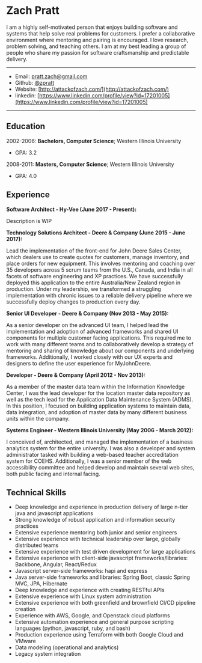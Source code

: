 Zach Pratt
============

I am a highly self-motivated person that enjoys building software and systems that help solve real problems for customers. I prefer a collaborative environment where mentoring and pairing is encouraged. I love research, problem solving, and teaching others. I am at my best leading a group of people who share my passion for software craftsmanship and predictable delivery.

----------------------------

* Email: [pratt.zach@gmail.com](mailto:pratt.zach@gmail.com)
* Github: [@zpratt](https://github.com/zpratt)
* Website: [http://attackofzach.com/](http://attackofzach.com/)
* linkedin: [https://www.linkedin.com/profile/view?id=17201005](https://www.linkedin.com/profile/view?id=17201005)

----------------------------

Education
---------

2002-2006:   **Bachelors, Computer Science**; Western Illinois University
* GPA: 3.2

2008-2011:   **Masters, Computer Science**; Western Illinois University
* GPA: 4.0

Experience
----------

**Software Architect - Hy-Vee (June 2017 - Present):**

Description is WIP

**Technology Solutions Architect - Deere & Company (June 2015 - June 2017):**

Lead the implementation of the front-end for John Deere Sales Center, which dealers use to create quotes for customers, manage inventory, and place orders for new equipment. This involves mentoring and coaching over 35 developers across 5 scrum teams from the U.S., Canada, and India in all facets of software engineering and XP practices. We have successfully deployed this application to the entire Australia/New Zealand region in production. Under my leadership, we transformed a struggling implementation with chronic issues to a reliable delivery pipeline where we successfully deploy changes to production every day.

**Senior UI Developer - Deere & Company (Nov 2013 - May 2015):**

As a senior developer on the advanced UI team, I helped lead the implementation and adoption of advanced frameworks and shared UI components for multiple customer facing applications. This required me to work with many different teams and to collaboratively develop a strategy of mentoring and sharing of knowledge about our components and underlying frameworks. Additionally, I worked closely with our UX experts and designers to define the user experience for MyJohnDeere.

**Developer - Deere & Company (April 2012 - Nov 2013):**

As a member of the master data team within the Information Knowledge Center, I was the lead developer for the location master data repository as well as the tech lead for the Application Data Maintenance System (ADMS). In this position, I focused on building application systems to maintain data, data integration, and adoption of master data by many different business units within the company.

**Systems Engineer - Western Illinois University (May 2006 - March 2012):**

I conceived of, architected, and managed the implementation of a business analytics system for the entire university. I was also a developer and system administrator tasked with building a web-based teacher accreditation system for COEHS. Additionally, I was a senior member of the web accessibility committee and helped develop and maintain several web sites, both public facing and internal facing.

Technical Skills
--------------------

* Deep knowledge and experience in production delivery of large n-tier java and javascript applications
* Strong knowledge of robust application and information security practices
* Extensive experience mentoring both junior and senior engineers
* Extensive experience with technical leadership over large, globally distributed teams
* Extensive experience with test driven development for large applications
* Extensive experience with client-side javascript frameworks/libraries: Backbone, Angular, React/Redux
* Javascript server-side frameworks: hapi and express
* Java server-side frameworks and libraries: Spring Boot, classic Spring MVC, JPA, Hibernate
* Deep knowledge and experience with creating RESTful APIs
* Extensive experience with Linux system administration
* Extensive experience with both greenfield and brownfield CI/CD pipeline creation
* Experience with AWS, Google, and Openstack cloud platforms
* Extensive automation experience and general purpose scripting languages (python, javascript, ruby, and bash)
* Production experience using Terraform with both Google Cloud and VMware
* Data modeling (operational and analytics)
* Legacy system integration
